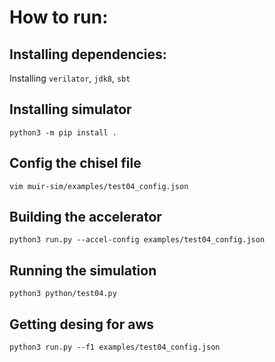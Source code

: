 # How to run:



## Installing dependencies:

Installing `verilator`, `jdk8`, `sbt`


## Installing simulator

```
python3 -m pip install .
```


## Config the chisel file

```
vim muir-sim/examples/test04_config.json
```


## Building the accelerator

```
python3 run.py --accel-config examples/test04_config.json
```


## Running the simulation

```
python3 python/test04.py
```


## Getting desing for aws

```
python3 run.py --f1 examples/test04_config.json
```
